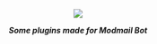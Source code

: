 <div align="center">
  <img src="https://imgur.com/gallery/x0x6xCJ">
  <p><strong><i>Some plugins made for Modmail Bot</i></strong></p>
</div>
